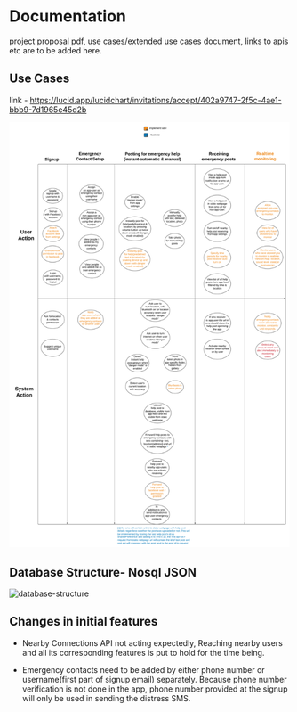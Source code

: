 # Documentation

project proposal pdf, use cases/extended use cases document, links to apis etc are to be added here.  

## Use Cases

link - <https://lucid.app/lucidchart/invitations/accept/402a9747-2f5c-4ae1-bbb9-7d1965e45d2b>

![use cases of the whole system](./use_cases.png)  

## Database Structure- Nosql JSON  

![database-structure](./database_structure_json_nosql.png)  

## Changes in initial features  

- Nearby Connections API not acting expectedly, Reaching nearby users and all its corresponding features is put to hold for the time being.

- Emergency contacts need to be added by either phone number or username(first part of signup email) separately. Because phone number verification is not done in the app, phone number provided at the signup will only be used in sending the distress SMS.
